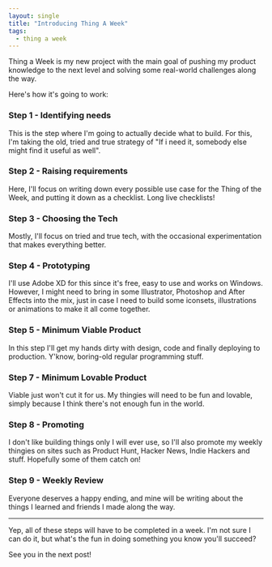 ```yaml
---
layout: single
title: "Introducing Thing A Week"
tags:
  - thing a week
---
```


Thing a Week is my new project with the main goal of pushing my product knowledge to the next level and solving some real-world challenges along the way.

Here's how it's going to work:

### Step 1 - Identifying needs

This is the step where I'm going to actually decide what to build. For this, I'm taking the old, tried and true strategy of "If i need it, somebody else might find it useful as well".

### Step 2 - Raising requirements

Here, I'll focus on writing down every possible use case for the Thing of the Week, and putting it down as a checklist. Long live checklists!

### Step 3 - Choosing the Tech

Mostly, I'll focus on tried and true tech, with the occasional experimentation that makes everything better.

### Step 4 - Prototyping

I'll use Adobe XD for this since it's free, easy to use and works on Windows. However, I might need to bring in some Illustrator, Photoshop and After Effects into the mix, just in case I need to build some iconsets, illustrations or animations to make it all come together.

### Step 5 - Minimum Viable Product

In this step I'll get my hands dirty with design, code and finally deploying to production. Y'know, boring-old regular programming stuff.

### Step 7 - Minimum Lovable Product

Viable just won't cut it for us. My thingies will need to be fun and lovable, simply because I think there's not enough fun in the world.

### Step 8 - Promoting

I don't like building things only I will ever use, so I'll also promote my weekly thingies on sites such as Product Hunt, Hacker News, Indie Hackers and stuff. Hopefully some of them catch on!

### Step 9 - Weekly Review

Everyone deserves a happy ending, and mine will be writing about the things I learned and friends I made along the way.

---

Yep, all of these steps will have to be completed in a week. I'm not sure I can do it, but what's the fun in doing something you know you'll succeed?

See you in the next post!
